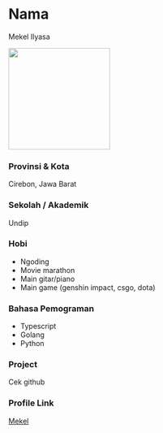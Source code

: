 # Nama
Mekel Ilyasa

<img src="https://avatars.githubusercontent.com/u/55347344?s=400&u=f5b39bf3ba4461a448a4ea15d6bd28fc6b7b4337&v=4" width="200" height="200" align="center"/>

### Provinsi & Kota

Cirebon, Jawa Barat

### Sekolah / Akademik

Undip

### Hobi

- Ngoding
- Movie marathon
- Main gitar/piano
- Main game (genshin impact, csgo, dota)

### Bahasa Pemograman

- Typescript
- Golang
- Python

### Project

Cek github

### Profile Link

[Mekel](https://github.com/retr00exe)
